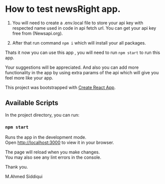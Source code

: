 # How to test newsRight app.

1. You will need to create a .env.local file to store your api key with respected name used in code in api fetch url. You can get your api key free from (Newsapi.org).

2. After that run command  `npm i` which will install your all packages.

Thats it now you can use this app , you will need to run `npm start` to run this app.

Your suggestions will be appreciated. And also you can add more functionality in the app by using extra params of the api which will give you feel more like your app.



This project was bootstrapped with [Create React App](https://github.com/facebook/create-react-app).

## Available Scripts

In the project directory, you can run:

### `npm start`

Runs the app in the development mode.\
Open [http://localhost:3000](http://localhost:3000) to view it in your browser.

The page will reload when you make changes.\
You may also see any lint errors in the console.


Thank you.


M.Ahmed Siddiqui



